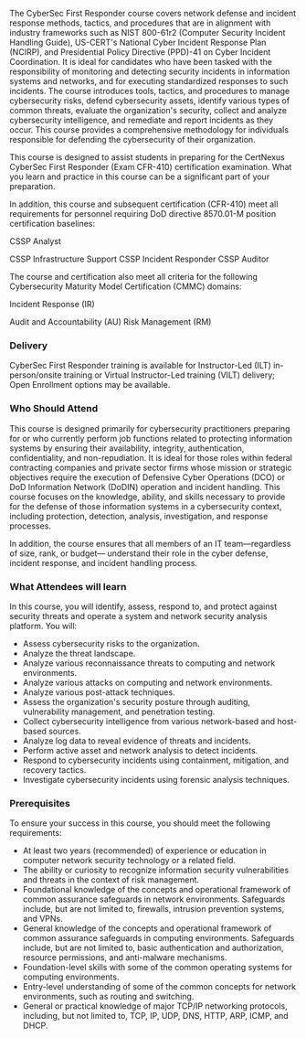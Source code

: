 <!-- CFR-->

The CyberSec First Responder course covers network defense and incident response methods, tactics, and procedures that are in alignment with industry frameworks such as NIST 800-61r2 (Computer Security Incident Handling Guide), US-CERT's National Cyber Incident Response Plan (NCIRP), and Presidential Policy Directive (PPD)-41 on Cyber Incident Coordination. It is ideal for candidates who have been tasked with the responsibility of monitoring and detecting security incidents in information systems and networks, and for executing standardized responses to such incidents. The course introduces tools, tactics, and procedures to manage cybersecurity risks, defend cybersecurity assets, identify various types of common threats, evaluate the organization's security, collect and analyze cybersecurity intelligence, and remediate and report incidents as they occur. This course provides a comprehensive methodology for individuals responsible for defending the cybersecurity of their organization.

This course is designed to assist students in preparing for the CertNexus CyberSec First Responder (Exam CFR-410) certification examination. What you learn and practice in this course can be a significant part of your preparation.

In addition, this course and subsequent certification (CFR-410) meet all requirements for personnel requiring DoD directive 8570.01-M position certification baselines:

CSSP Analyst

CSSP Infrastructure Support CSSP Incident Responder CSSP Auditor

The course and certification also meet all criteria for the following Cybersecurity Maturity Model Certification (CMMC) domains:

Incident Response (IR)

Audit and Accountability (AU) Risk Management (RM)

### Delivery

 CyberSec First Responder training is available for Instructor-Led (ILT) in-person/onsite training or Virtual Instructor-Led training (VILT) delivery; Open Enrollment options may be available.


### Who Should Attend

This course is designed primarily for cybersecurity practitioners preparing for or who currently perform job functions related to protecting information systems by ensuring their availability, integrity, authentication, confidentiality, and non-repudiation. It is ideal for those roles within federal contracting companies and private sector firms whose mission or strategic objectives require the execution of Defensive Cyber Operations (DCO) or DoD Information Network (DoDIN) operation and incident handling. This course focuses on the knowledge, ability, and skills necessary to provide for the defense of those information systems in a cybersecurity context, including protection, detection, analysis, investigation, and response processes.

In addition, the course ensures that all members of an IT team—regardless of size, rank, or budget— understand their role in the cyber defense, incident response, and incident handling process.

### What Attendees will learn

In this course, you will identify, assess, respond to, and protect against security threats and operate a system and network security analysis platform. You will:

- Assess cybersecurity risks to the organization.
- Analyze the threat landscape.
- Analyze various reconnaissance threats to computing and network environments.
- Analyze various attacks on computing and network environments.
- Analyze various post-attack techniques.
- Assess the organization's security posture through auditing, vulnerability management, and
penetration testing.
- Collect cybersecurity intelligence from various network-based and host-based sources.
- Analyze log data to reveal evidence of threats and incidents.
- Perform active asset and network analysis to detect incidents.
- Respond to cybersecurity incidents using containment, mitigation, and recovery tactics.
- Investigate cybersecurity incidents using forensic analysis techniques.

### Prerequisites

To ensure your success in this course, you should meet the following requirements:

- At least two years (recommended) of experience or education in computer network security technology or a related field.
- The ability or curiosity to recognize information security vulnerabilities and threats in the context of risk management.
- Foundational knowledge of the concepts and operational framework of common assurance safeguards in network environments. Safeguards include, but are not limited to, firewalls, intrusion prevention systems, and VPNs.
- General knowledge of the concepts and operational framework of common assurance safeguards in computing environments. Safeguards include, but are not limited to, basic authentication and authorization, resource permissions, and anti-malware mechanisms.
- Foundation-level skills with some of the common operating systems for computing environments.
- Entry-level understanding of some of the common concepts for network environments, such as routing and switching.
- General or practical knowledge of major TCP/IP networking protocols, including, but not limited to, TCP, IP, UDP, DNS, HTTP, ARP, ICMP, and DHCP.
